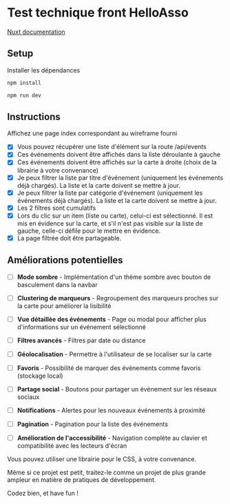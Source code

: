 # Test technique front HelloAsso

[Nuxt documentation](https://nuxt.com/docs/getting-started/introduction)

## Setup

Installer les dépendances

```bash
npm install
```

```bash
npm run dev
```

## Instructions

Affichez une page index correspondant au wireframe fourni

- [x] Vous pouvez récupérer une liste d'élément sur la route /api/events
- [x] Ces événements doivent être affichés dans la liste déroulante à gauche
- [x] Ces événements doivent être affichés sur la carte à droite (choix de la librairie à votre convenance)
- [x] Je peux filtrer la liste par titre d'événement (uniquement les événements déjà chargés). La liste et la carte doivent se mettre à jour.
- [x] Je peux filtrer la liste par catégorie d'événement (uniquement les événements déjà chargés). La liste et la carte doivent se mettre à jour.
- [x] Les 2 filtres sont cumulatifs
- [x] Lors du clic sur un item (liste ou carte), celui-ci est sélectionné. Il est mis en évidence sur la carte, et s'il n'est pas visible sur la liste de gauche, celle-ci défile pour le mettre en évidence.
- [x] La page filtrée doit être partageable.

## Améliorations potentielles

- [ ] **Mode sombre** - Implémentation d'un thème sombre avec bouton de basculement dans la navbar
- [ ] **Clustering de marqueurs** - Regroupement des marqueurs proches sur la carte pour améliorer la lisibilité
- [ ] **Vue détaillée des événements** - Page ou modal pour afficher plus d'informations sur un événement sélectionné
- [ ] **Filtres avancés** - Filtres par date ou distance
- [ ] **Géolocalisation** - Permettre à l'utilisateur de se localiser sur la carte
- [ ] **Favoris** - Possibilité de marquer des événements comme favoris (stockage local)
- [ ] **Partage social** - Boutons pour partager un événement sur les réseaux sociaux
- [ ] **Notifications** - Alertes pour les nouveaux événements à proximité
- [ ] **Pagination** - Pagination pour la liste des événements
- [ ] **Amélioration de l'accessibilité** - Navigation complète au clavier et compatibilité avec les lecteurs d'écran


Vous pouvez utiliser une librairie pour le CSS, à votre convenance.

Même si ce projet est petit, traitez-le comme un projet de plus grande ampleur en matière de pratiques de développement.

Codez bien, et have fun !